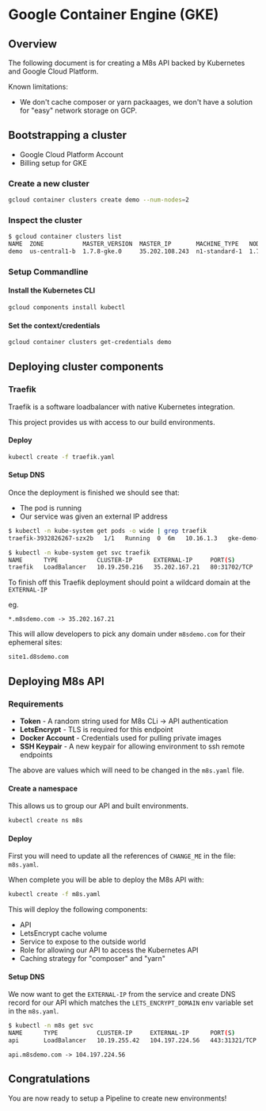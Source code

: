 Google Container Engine (GKE)
=============================

## Overview

The following document is for creating a M8s API backed by Kubernetes and Google Cloud Platform.

Known limitations:

* We don't cache composer or yarn packaages, we don't have a solution for "easy" network storage on GCP.

## Bootstrapping a cluster

* Google Cloud Platform Account
* Billing setup for GKE

### Create a new cluster

```bash
gcloud container clusters create demo --num-nodes=2
```

### Inspect the cluster

```bash
$ gcloud container clusters list
NAME  ZONE           MASTER_VERSION  MASTER_IP       MACHINE_TYPE   NODE_VERSION  NUM_NODES  STATUS
demo  us-central1-b  1.7.8-gke.0     35.202.108.243  n1-standard-1  1.7.8-gke.0   2          RUNNING
```

### Setup Commandline

#### Install the Kubernetes CLI

```bash
gcloud components install kubectl
```

#### Set the context/credentials

```bash
gcloud container clusters get-credentials demo
```

## Deploying cluster components

### Traefik

Traefik is a software loadbalancer with native Kubernetes integration.

This project provides us with access to our build environments.

#### Deploy

```bash
kubectl create -f traefik.yaml
```

#### Setup DNS

Once the deployment is finished we should see that:

* The pod is running
* Our service was given an external IP address

```bash
$ kubectl -n kube-system get pods -o wide | grep traefik
traefik-3932826267-szx2b   1/1   Running  0  6m   10.16.1.3   gke-demo-default-pool-da95f638-j8n4
```

```bash
$ kubectl -n kube-system get svc traefik
NAME      TYPE           CLUSTER-IP      EXTERNAL-IP     PORT(S)        AGE
traefik   LoadBalancer   10.19.250.216   35.202.167.21   80:31702/TCP   7m
```

To finish off this Traefik deployment should point a wildcard domain at the `EXTERNAL-IP`

eg.

```
*.m8sdemo.com -> 35.202.167.21
```

This will allow developers to pick any domain under `m8sdemo.com` for their ephemeral sites:

```
site1.d8sdemo.com
```

## Deploying M8s API

### Requirements

* **Token** - A random string used for M8s CLi -> API authentication
* **LetsEncrypt** - TLS is required for this endpoint
* **Docker Account** - Credentials used for pulling private images
* **SSH Keypair** - A new keypair for allowing environment to ssh remote endpoints

The above are values which will need to be changed in the `m8s.yaml` file.

#### Create a namespace

This allows us to group our API and built environments.

```bash
kubectl create ns m8s
```

#### Deploy

First you will need to update all the references of `CHANGE_ME` in the file: `m8s.yaml`.

When complete you will be able to deploy the M8s API with:

```bash
kubectl create -f m8s.yaml
```

This will deploy the following components:

* API
* LetsEncrypt cache volume
* Service to expose to the outside world
* Role for allowing our API to access the Kubernetes API
* Caching strategy for "composer" and "yarn"

#### Setup DNS

We now want to get the `EXTERNAL-IP` from the service and create DNS record for our API which matches the `LETS_ENCRYPT_DOMAIN` env variable set in the `m8s.yaml`.

```bash
$ kubectl -n m8s get svc
NAME      TYPE           CLUSTER-IP     EXTERNAL-IP      PORT(S)         AGE
api       LoadBalancer   10.19.255.42   104.197.224.56   443:31321/TCP   2m
```

```
api.m8sdemo.com -> 104.197.224.56
```

## Congratulations

You are now ready to setup a Pipeline to create new environments!